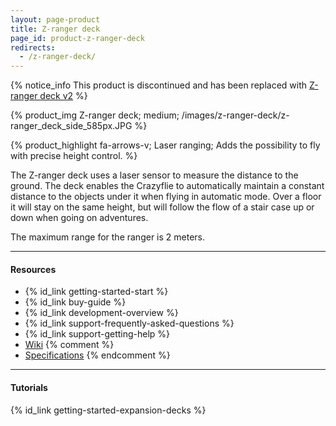 ```yaml
---
layout: page-product
title: Z-ranger deck
page_id: product-z-ranger-deck
redirects:
  - /z-ranger-deck/
---
```


{% notice_info This product is discontinued and has been replaced with <a href="/products/z-ranger-deck-v2/">Z-ranger deck v2</a> %}

{% product_img Z-ranger deck; medium;
/images/z-ranger-deck/z-ranger_deck_side_585px.JPG
%}

{% product_highlight
fa-arrows-v;
Laser ranging;
Adds the possibility to fly with precise height control.
%}

The Z-ranger deck uses a laser sensor to measure the distance to the ground.
The deck enables the Crazyflie to automatically maintain a constant distance to the
objects under it when flying in automatic mode. Over a floor it will stay on the
same height, but will follow the flow of a stair case up or down when going on
adventures.

The maximum range for the ranger is 2 meters.

---

#### Resources

- {% id_link getting-started-start %}
- {% id_link buy-guide %}
- {% id_link development-overview %}
- {% id_link support-frequently-asked-questions %}
- {% id_link support-getting-help %}
- [Wiki](https://wiki.bitcraze.io/projects:crazyflie2:expansionboards:zranger)
{% comment %}
- [Specifications](https://store.bitcraze.io/products/z-ranger-deck)
{% endcomment %}
---

#### Tutorials

{% id_link getting-started-expansion-decks %}
